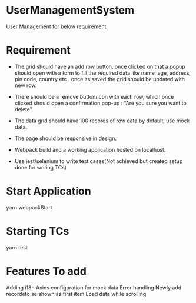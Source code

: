 # UserManagementSystem

User Management for below requirement

# Requirement
- The grid should have an add row button, once clicked on that a popup should open with  a form to fill the required data like name, age, address, pin code, country etc . once its saved the grid should be updated with new row.

- There should be a remove button/icon with each row, which once clicked should open a confirmation pop-up : “Are you sure you want to delete”.

- The data grid should have 100 records of row data by default, use mock data.

- The page should be responsive in design.

- Webpack build and a working application hosted on localhost.

- Use jest/selenium to write test cases(Not achieved but created setup done for writing TCs)

# Start Application
  yarn webpackStart

# Starting TCs
  yarn test

# Features To add
  Adding i18n
  Axios configuration for mock data
  Error handling
  Newly add recordeto se shown as first item
  Load data while scrolling
  
